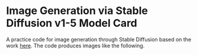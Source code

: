 # Image Generation via Stable Diffusion v1-5 Model Card
A practice code for image generation through Stable Diffusion based on the work [here](https://huggingface.co/runwayml/stable-diffusion-v1-5).
The code produces images like the following.
